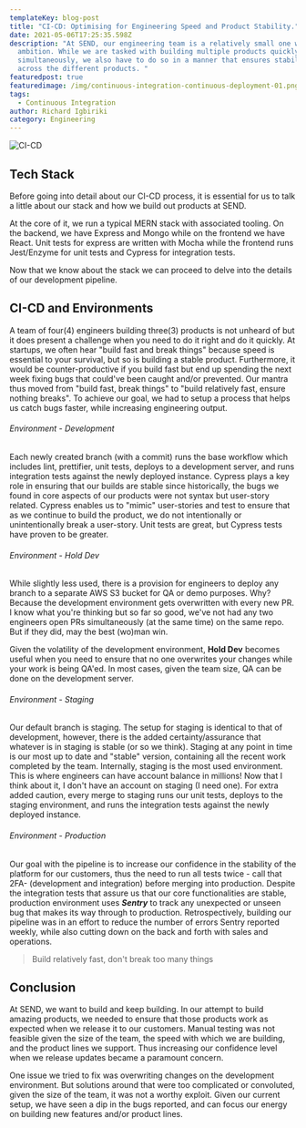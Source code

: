 ```yaml
---
templateKey: blog-post
title: "CI-CD: Optimising for Engineering Speed and Product Stability."
date: 2021-05-06T17:25:35.598Z
description: "At SEND, our engineering team is a relatively small one with great
  ambition. While we are tasked with building multiple products quickly and
  simultaneously, we also have to do so in a manner that ensures stability
  across the different products. "
featuredpost: true
featuredimage: /img/continuous-integration-continuous-deployment-01.png
tags:
  - Continuous Integration
author: Richard Igbiriki
category: Engineering
---
```

![CI-CD](/img/ci-cd.png "Continuous Integration")

## Tech Stack

Before going into detail about our CI-CD process, it is essential for us to talk a little about our stack and how we build out products at SEND. 

At the core of it, we run a typical MERN stack with associated tooling. On the backend, we have Express and Mongo while on the frontend we have React. Unit tests for express are written with Mocha while the frontend runs Jest/Enzyme for unit tests and Cypress for integration tests. 

Now that we know about the stack we can proceed to delve into the details of our development pipeline. 

## CI-CD and Environments

A team of four(4) engineers building three(3) products is not unheard of but it does present a challenge when you need to do it right and do it quickly. At startups, we often hear "build fast and break things" because speed is essential to your survival, but so is building a stable product. Furthermore, it would be counter-productive if you build fast but end up spending the next week fixing bugs that could've been caught and/or prevented. Our mantra thus moved from "build fast, break things" to "build relatively fast, ensure nothing breaks". To achieve our goal, we had to setup a process that helps us catch bugs faster, while increasing engineering output. 

###### Environment - Development

Each newly created branch (with a commit) runs the base workflow which includes lint, prettifier, unit tests, deploys to a development server, and runs integration tests against the newly deployed instance. Cypress plays a key role in ensuring that our builds are stable since historically, the bugs we found in core aspects of our products were not syntax but user-story related. Cypress enables us to "mimic" user-stories and test to ensure that as we continue to build the product, we do not intentionally or unintentionally break a user-story. Unit tests are great, but Cypress tests have proven to be greater. 

###### Environment - Hold Dev

While slightly less used, there is a provision for engineers to deploy any branch to a separate AWS S3 bucket for QA or demo purposes. Why? Because the development environment gets overwritten with every new PR. I know what you're thinking but so far so good, we've not had any two engineers open PRs simultaneously (at the same time) on the same repo. But if they did, may the best (wo)man win. 

Given the volatility of the development environment, **Hold Dev** becomes useful when you need to ensure that no one overwrites your changes while your work is being QA'ed. In most cases, given the team size, QA can be done on the development server. 

###### Environment - Staging

Our default branch is staging. The setup for staging is identical to that of development, however, there is the added certainty/assurance that whatever is in staging is stable (or so we think). Staging at any point in time is our most up to date and "stable" version, containing all the recent work completed by the team. Internally, staging is the most used environment. This is where engineers can have account balance in millions! Now that I think about it, I don't have an account on staging (I need one). For extra added caution, every merge to staging runs our unit tests, deploys to the staging environment, and runs the integration tests against the newly deployed instance.

###### Environment - Production

Our goal with the pipeline is to increase our confidence in the stability of the platform for our customers, thus the need to run all tests twice - call that 2FA- (development and integration) before merging into production. Despite the integration tests that assure us that our core functionalities are stable, production environment uses ***Sentry*** to track any unexpected or unseen bug that makes its way through to production. Retrospectively, building our pipeline was in an effort to reduce the number of errors Sentry reported weekly, while also cutting down on the back and forth with sales and operations. 

> Build relatively fast, don't break too many things

## Conclusion

At SEND, we want to build and keep building. In our attempt to build amazing products, we needed to ensure that those products work as expected when we release it to our customers. Manual testing was not feasible given the size of the team, the speed with which we are building, and the product lines we support. Thus increasing our confidence level when we release updates became a paramount concern. 

One issue we tried to fix was overwriting changes on the development environment. But solutions around that were too complicated or convoluted, given the size of the team, it was not a worthy exploit. Given our current setup, we have seen a dip in the bugs reported, and can focus our energy on building new features and/or product lines.